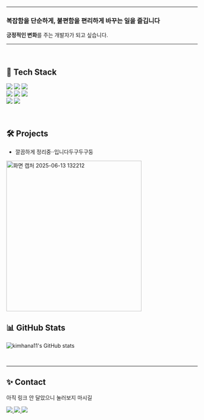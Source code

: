 <!-- Header -->
---  

<div align>

<h3> 복잡함을 <b>단순하게</b>, 불편함을 <b>편리하게</b> 바꾸는 일을 즐깁니다 </h3>
  <b>긍정적인 변화</b>를 주는 개발자가 되고 싶습니다.  

</div>  

---  

<br>  

## 🚀 Tech Stack
<p>
  <!-- 백엔드 -->
  <img src="https://img.shields.io/badge/Java-007396?style=flat-square&logo=OpenJDK&logoColor=white"/>
  <img src="https://img.shields.io/badge/SpringBoot-6DB33F?style=flat-square&logo=SpringBoot&logoColor=white"/>
  <img src="https://img.shields.io/badge/MySQL-4479A1?style=flat-square&logo=MySQL&logoColor=white"/>    
  <br>
  <!-- 프론트엔드 -->
  <img src="https://img.shields.io/badge/Vue.js-4FC08D?style=flat-square&logo=vue.js&logoColor=white"/>
  <img src="https://img.shields.io/badge/JavaScript-F7DF1E?style=flat-square&logo=JavaScript&logoColor=black"/>
  <img src="https://img.shields.io/badge/React-61DAFB?logo=react&logoColor=white"/>  
    <br>
  <!-- 협업 & 기타 -->
  <img src="https://img.shields.io/badge/Git-F05032?style=flat-square&logo=git&logoColor=white"/>
  <img src="https://img.shields.io/badge/AWS-232F3E?style=flat-square&logo=AmazonAWS&logoColor=white"/>
</p>

<br>  

## 🛠 Projects
  <!-- 협업 & 기타 
- **[프리니 (Freeni)](https://github.com/...)** : 프리랜서 매칭 플랫폼 (팀 프로젝트, 백엔드)  
- **[콘테스트메이트](https://github.com/...)** : IT 공모전 팀 빌딩 서비스 (팀 프로젝트, 백엔드)  
- **부동산 안심 계약 플랫폼 "전 새내기"** : 월세/전세 보증 기반의 안전한 거래 서비스 (팀 프로젝트)
    -  Vue.js 기반 프로젝트를 Docker로 배포, 효율적 클라우드 환경 구성.
- **금융 자립을 위한 학습 플랫폼 "자꾸"** : 디지털 금융 약자를 위한 금융 자립 학습 플랫폼 (해커톤 프로젝트, 프론트엔드)
    - 현금 결제 시뮬레이션, TTS 접근성, 아동/학부모 사용자 경험 중심의 금용교육 플랫폼.
---
 -->
- 깔끔하게 정리중··입니다두구두구둥
<img width="356" height="397" alt="화면 캡처 2025-06-13 132212" src="https://github.com/user-attachments/assets/ee18110c-4e44-469b-b680-d7e414ad69d9" />

## 📊 GitHub Stats
<p align>
  <img src="https://github-readme-stats.vercel.app/api?username=kimhana11&show_icons=true&bg_color=00000000" alt="kimhana11's GitHub stats" />

</p>

<br>  

---

## ✨ Contact
아직 링크 안 달았으니 눌러보지 마시길
<p>
  <a href="mailto:your@email.com">
    <img src="https://img.shields.io/badge/Email-005FF9?style=flat-square&logo=gmail&logoColor=white"/>
  </a>
  <a href="https://your-blog-link">
    <img src="https://img.shields.io/badge/Blog-FF5722?style=flat-square&logo=notion&logoColor=white"/>
  </a>
  <a href="https://linkedin.com/in/your-link">
    <img src="https://img.shields.io/badge/LinkedIn-0A66C2?style=flat-square&logo=linkedin&logoColor=white"/>
  </a>
</p>
<!--
**kimhana11/kimhana11** is a ✨ _special_ ✨ repository because its `README.md` (this file) appears on your GitHub profile.

Here are some ideas to get you started:

- 🔭 I’m currently working on ...
- 🌱 I’m currently learning ...
- 👯 I’m looking to collaborate on ...
- 🤔 I’m looking for help with ...
- 💬 Ask me about ...
- 📫 How to reach me: ...
- 😄 Pronouns: ...
- ⚡ Fun fact: ...
-->
